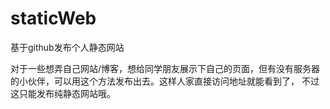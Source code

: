 # staticWeb
基于github发布个人静态网站

对于一些想弄自己网站/博客，想给同学朋友展示下自己的页面，但有没有服务器的小伙伴，可以用这个方法发布出去。这样人家直接访问地址就能看到了，
不过这只能发布纯静态网站哦。

